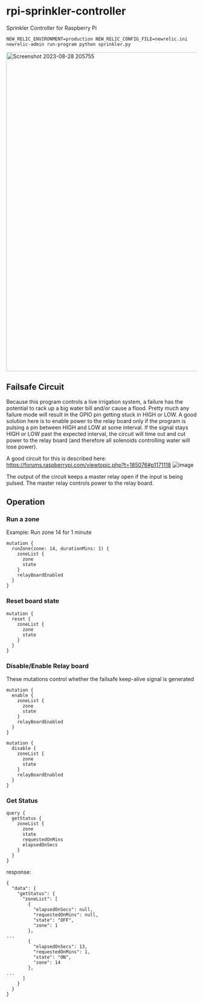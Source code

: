 # rpi-sprinkler-controller
Sprinkler Controller for Raspberry Pi

`NEW_RELIC_ENVIRONMENT=production NEW_RELIC_CONFIG_FILE=newrelic.ini newrelic-admin run-program python sprinkler.py`

<img width="843" alt="Screenshot 2023-08-28 205755" src="https://github.com/tomtupy/rpi-sprinkler-controller/assets/7709362/6e92b63b-c3ca-49b8-94d2-f82207d1f0f4">

## Failsafe Circuit
Because this program controls a live irrigation system, a failure has the potential to rack up a big water bill and/or cause a flood.
Pretty much any failure mode will result in the GPIO pin getting stuck in HIGH or LOW.
A good solution here is to enable power to the relay board only if the program is pulsing a pin between HIGH and LOW at some interval. If the signal stays HIGH or LOW past the expected interval, the circuit will time out and cut power to the relay board (and therefore all solenoids controlling water will lose power).

A good circuit for this is described here: https://forums.raspberrypi.com/viewtopic.php?t=185076#p1171118
![image](https://github.com/tomtupy/rpi-sprinkler-controller/assets/7709362/644275bf-c846-47d3-ad8e-e08f6f007e2a)

The output of the circuit keeps a master relay open if the input is being pulsed. The master relay controls power to the relay board.

## Operation
### Run a zone
Example: Run zone 14 for 1 minute
```
mutation {
  runZone(zone: 14, durationMins: 1) {
    zoneList {
      zone
      state
    }
    relayBoardEnabled
  }
}
```

### Reset board state
```
mutation {
  reset {
    zoneList {
      zone
      state
    }
  }
}
```

### Disable/Enable Relay board
These mutations control whether the failsafe keep-alive signal is generated
```
mutation {
  enable {
    zoneList {
      zone
      state
    }
    relayBoardEnabled
  }
}
```

```
mutation {
  disable {
    zoneList {
      zone
      state
    }
    relayBoardEnabled
  }
}
```

### Get Status
```
query {
  getStatus {
    zoneList {
      zone
      state
      requestedOnMins
      elapsedOnSecs
    }
  }  
}
```
response:
```
{
  "data": {
    "getStatus": {
      "zoneList": [
        {
          "elapsedOnSecs": null,
          "requestedOnMins": null,
          "state": "OFF",
          "zone": 1
        },
...
        {
          "elapsedOnSecs": 13,
          "requestedOnMins": 1,
          "state": "ON",
          "zone": 14
        },
...
      ]
    }
  }
}
```
